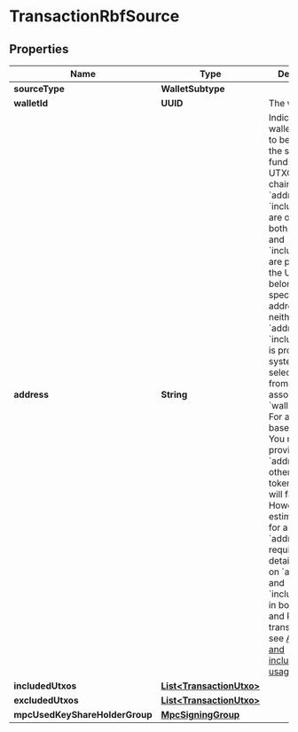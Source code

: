 

# TransactionRbfSource


## Properties

| Name | Type | Description | Notes |
|------------ | ------------- | ------------- | -------------|
|**sourceType** | **WalletSubtype** |  |  |
|**walletId** | **UUID** | The wallet ID. |  |
|**address** | **String** | Indicates the wallet address to be used as the source of funds. - For UTXO-based chains: both &#x60;address&#x60; and &#x60;included_utxos&#x60; are optional. If both &#x60;address&#x60; and &#x60;included_utxos&#x60; are provided, the UTXOs must belong to the specified address. If neither &#x60;address&#x60; nor &#x60;included_utxos&#x60; is provided, the system will select UTXOs from the wallet associated with &#x60;wallet_id&#x60;. - For account-based chains: You need to provide &#x60;address&#x60; otherwise the token transfer will fail. However, when estimating fees for a transfer, &#x60;address&#x60; is not required.  For detailed rules on &#x60;address&#x60; and &#x60;included_utxos&#x60; in both regular and RBF transactions, see [Address and included_utxos usage](https://www.cobo.com/developers/v2/guides/transactions/sources-and-destinations#address-and-included-utxos-usage).  |  [optional] |
|**includedUtxos** | [**List&lt;TransactionUtxo&gt;**](TransactionUtxo.md) |  |  [optional] |
|**excludedUtxos** | [**List&lt;TransactionUtxo&gt;**](TransactionUtxo.md) |  |  [optional] |
|**mpcUsedKeyShareHolderGroup** | [**MpcSigningGroup**](MpcSigningGroup.md) |  |  [optional] |



